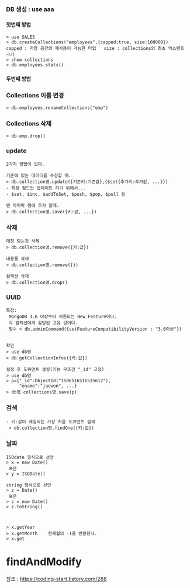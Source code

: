 ### DB 생성 : use aaa
#### 첫번째 방법
```MONGODB
> use SALES
> db.createCollections("employees",{capped:true, size:100000})     capped : 저장 공간의 재사용이 가능한 타입   size : collections의 최초 익스텐트 크기
> show collections
> db.employees.stats()
```
#### 두번째 방법




### Collections 이름 변경
```mongodb
> db.employees.renameCollections("emp")
```

### Collections 삭제
```mongodb
> db.emp.drop()
```

### update
```
2가지 방법이 있다.

기존에 있는 데이터를 수정할 때.
> db.collection명.update({기존키:기존값},{$set{추가키:추가값, ...}})
- 특정 필드만 업데이트 하기 위해서...
- $set, $inc, $addToSet, $push, $pop, $pull 등

맨 마지막 행에 추가 할때.
> db.collection명.save({키:값, ...})

```

### 삭제
```
매칭 되는것 삭제
> db.collection명.remove({키:값})

내용물 삭제
> db.collection명.remove({})

컬렉션 삭제
> db.collection명.drop()
```

### UUID
```
특징:
 MongoDB 3.6 이상부터 지원되는 New Feature이다.
 각 컬렉션에게 할당된 고유 값이다.
 필수 > db.adminCommand({setFeatureCompatibilityVersion : "3.6이상"})


확인
> use db명
> db.getCollectionInfos({키:값})

설정 후 도큐먼트 생성(키는 무조건 "_id" 고정)
> use db명
> p={"_id":ObjectId("1506516516515612"),
     "ename":"jaewon", ...}
> db명.collections명.save(p)
```


### 검색
```
- 키:값이 매칭되는 가장 처음 도큐먼트 검색
 > db.collection명.findOne({키:값})

```


### 날짜
```
ISOdate 형식으로 선언
> x = new Date()
 혹은
> y = ISODate()

string 형식으로 선언
> z = Date()
 혹은
> z = now Date()
> z.toString()



> x.getYear
> x.getMonth    현재월의 -1을 반환한다.
> x.get
```



# findAndModify
참조 : https://coding-start.tistory.com/288
